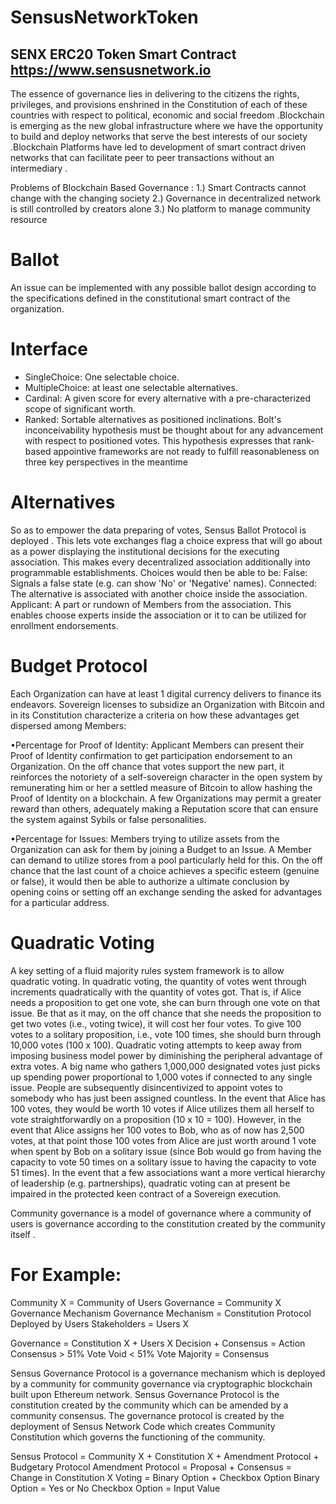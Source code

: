 # SensusNetworkToken
## SENX ERC20 Token Smart Contract  https://www.sensusnetwork.io


The essence of governance lies in delivering to the citizens the rights, privileges, and provisions enshrined in the Constitution of each of these countries with respect to political, economic and social freedom .Blockchain is emerging as the new global infrastructure where we have the opportunity to build and deploy networks that serve the best interests of our society .Blockchain Platforms have led to development of smart contract driven networks that can facilitate peer to peer transactions without an intermediary .
 
Problems of Blockchain Based Governance :
1.) Smart Contracts cannot change with the changing society
2.) Governance in decentralized network is still controlled by creators alone
3.) No platform to manage community resource

# Ballot
An issue can be implemented with any possible ballot design according to the specifications defined in the constitutional smart contract of the organization. 

# Interface
-	SingleChoice: One selectable choice. 
-	MultipleChoice: at least one selectable alternatives. 
-	Cardinal: A given score for every alternative with a pre-characterized scope of significant worth. 
-	Ranked: Sortable alternatives as positioned inclinations. Bolt's inconceivability hypothesis must be thought about for any advancement with respect to positioned votes. This hypothesis expresses that rank-based appointive frameworks are not ready to fulfill reasonableness on three key perspectives in the meantime

# Alternatives 
So as to empower the data preparing of votes, Sensus Ballot Protocol is deployed . This lets vote exchanges flag a choice express that will go about as a power displaying the institutional decisions for the executing association. This makes every decentralized association additionally into programmable establishments. Choices would then be able to be: 
False: Signals a false state (e.g. can show 'No' or 'Negative' names). 
Connected: The alternative is associated with another choice inside the association. 
Applicant: A part or rundown of Members from the association. This enables choose experts inside the association or it to can be utilized for enrollment endorsements.

# Budget Protocol
Each Organization can have at least 1 digital currency delivers to finance its endeavors. Sovereign licenses to subsidize an Organization with Bitcoin and in its Constitution characterize a criteria on how these advantages get dispersed among Members: 

•Percentage for Proof of Identity: Applicant Members can present their Proof of Identity confirmation to get participation endorsement to an Organization. On the off chance that votes support the new part, it reinforces the notoriety of a self-sovereign character in the open system by remunerating him or her a settled measure of Bitcoin to allow hashing the Proof of Identity on a blockchain. A few Organizations may permit a greater reward than others, adequately making a Reputation score that can ensure the system against Sybils or false personalities. 

•Percentage for Issues: Members trying to utilize assets from the Organization can ask for them by joining a Budget to an Issue. A Member can demand to utilize stores from a pool particularly held for this. On the off chance that the last count of a choice achieves a specific esteem (genuine or false), it would then be able to authorize a ultimate conclusion by opening coins or setting off an exchange sending the asked for advantages for a particular address.
# Quadratic Voting
A key setting of a fluid majority rules system framework is to allow quadratic voting. In quadratic voting, the quantity of votes went through increments quadratically with the quantity of votes got. That is, if Alice needs a proposition to get one vote, she can burn through one vote on that issue. Be that as it may, on the off chance that she needs the proposition to get two votes (i.e., voting twice), it will cost her four votes. To give 100 votes to a solitary proposition, i.e., vote 100 times, she should burn through 10,000 votes (100 x 100). 
Quadratic voting attempts to keep away from imposing business model power by diminishing the peripheral advantage of extra votes. A big name who gathers 1,000,000 designated votes just picks up spending power proportional to 1,000 votes if connected to any single issue. People are subsequently disincentivized to appoint votes to somebody who has just been assigned countless. In the event that Alice has 100 votes, they would be worth 10 votes if Alice utilizes them all herself to vote straightforwardly on a proposition (10 x 10 = 100). However, in the event that Alice assigns her 100 votes to Bob, who as of now has 2,500 votes, at that point those 100 votes from Alice are just worth around 1 vote when spent by Bob on a solitary issue (since Bob would go from having the capacity to vote 50 times on a solitary issue to having the capacity to vote 51 times). 
In the event that a few associations want a more vertical hierarchy of leadership (e.g. partnerships), quadratic voting can at present be impaired in the protected keen contract of a Sovereign execution.





Community governance is a model of governance where a community of users is governance according to the constitution created by the community itself . 

# For Example:
Community X = Community of Users 
Governance = Community X Governance Mechanism 
Governance Mechanism = Constitution Protocol Deployed by Users 
Stakeholders = Users X

Governance = Constitution X + Users X 
Decision + Consensus = Action 
Consensus > 51% Vote 
Void < 51% Vote 
Majority = Consensus 


Sensus Governance Protocol is a governance mechanism which is deployed by a community for community governance via cryptographic blockchain built upon Ethereum network. Sensus Governance Protocol is the constitution created by the community which can be amended by a community consensus. The governance protocol is created by the deployment of Sensus Network Code which creates Community Constitution which governs the functioning of the community. 

Sensus Protocol = Community X + Constitution X + Amendment Protocol + Budgetary Protocol 
Amendment Protocol = Proposal + Consensus = Change in Constitution X
Voting = Binary Option + Checkbox Option
Binary Option = Yes or No
Checkbox Option = Input Value 
